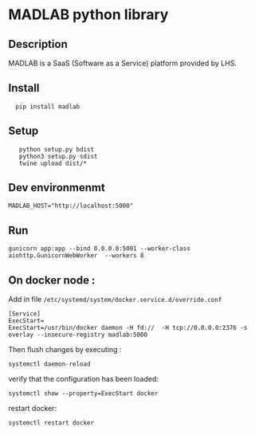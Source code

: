 # MADLAB python library 


## Description
MADLAB is a SaaS (Software as a Service) platform provided by LHS. 

## Install 

``` 
  pip install madlab
``` 


## Setup 

```	
   python setup.py bdist
   python3 setup.py sdist
   twine upload dist/*
```

## Dev environmenmt

    MADLAB_HOST="http://localhost:5000"
	
	
## Run 

    gunicorn app:app --bind 0.0.0.0:5001 --worker-class aiohttp.GunicornWebWorker  --workers 8

	

## On docker node :

Add in file `/etc/systemd/system/docker.service.d/override.conf`

    [Service]
    ExecStart=
    ExecStart=/usr/bin/docker daemon -H fd://  -H tcp://0.0.0.0:2376 -s overlay --insecure-registry madlab:5000
    

Then flush changes by executing :
    
    systemctl daemon-reload

verify that the configuration has been loaded:
    
    systemctl show --property=ExecStart docker

restart docker:
    
    systemctl restart docker
